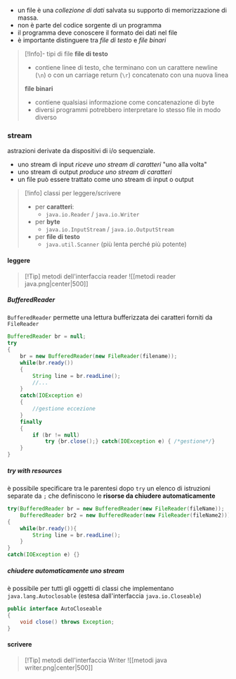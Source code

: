- un file è una *collezione di dati* salvata su supporto di memorizzazione di massa.
- non è parte del codice sorgente di un programma
- il programma deve conoscere il formato dei dati nel file
- è importante distinguere tra *file di testo* e *file binari*

>[!Info]- tipi di file
>**file di testo**
>- contiene linee di testo, che terminano con un carattere newline (`\n`) o con un carriage return (`\r`) concatenato con una nuova linea
> 
>**file binari**
>- contiene qualsiasi informazione come concatenazione di byte
>- diversi programmi potrebbero interpretare lo stesso file in modo diverso

### stream
astrazioni derivate da dispositivi di i/o sequenziale.
- uno stream di input *riceve uno stream di caratteri* "uno alla volta"
- uno stream di output *produce uno stream di caratteri*
- un file può essere trattato come uno stream di input o output

>[!info] classi per leggere/scrivere
>- per **caratteri**:
>	- `java.io.Reader` / `java.io.Writer`
>- per **byte**
>	- `java.io.InputStream` / `java.io.OutputStream`
>- per **file di testo**
>	- `java.util.Scanner` (più lenta perché più potente)

#### leggere
 
>[!Tip] metodi dell'interfaccia reader
![[metodi reader java.png|center|500]]

##### BufferedReader
`BufferedReader` permette una lettura bufferizzata dei caratteri forniti da `FileReader`
 
```java
BufferedReader br = null;
try
{
	br = new BufferedReader(new FileReader(filename));
	while(br.ready())
	{
		String line = br.readLine();
		//...
	}
	catch(IOException e)
	{
		//gestione eccezione
	}
	finally
	{
		if (br != null)
			try {br.close();} catch(IOException e) { /*gestione*/}
	}
}
```

##### try with resources
è possibile specificare tra le parentesi dopo `try` un elenco di istruzioni separate da `;` che definiscono le **risorse da chiudere automaticamente**

```java
try(BufferedReader br = new BufferedReader(new FileReader(fileName)); 
	BufferedReader br2 = new BufferedReader(new FileReader(fileName2)))
{
	while(br.ready()){
		String line = br.readLine();
	}
}
catch(IOException e) {}
```

##### chiudere automaticamente uno stream
è possibile per tutti gli oggetti di classi che implementano `java.lang.Autoclosable` (estesa dall'interfaccia `java.io.Closeable`)

```java
public interface AutoCloseable
{
	void close() throws Exception;
}
```

#### scrivere

>[!Tip] metodi dell'interfaccia Writer
>![[metodi java writer.png|center|500]]
 

